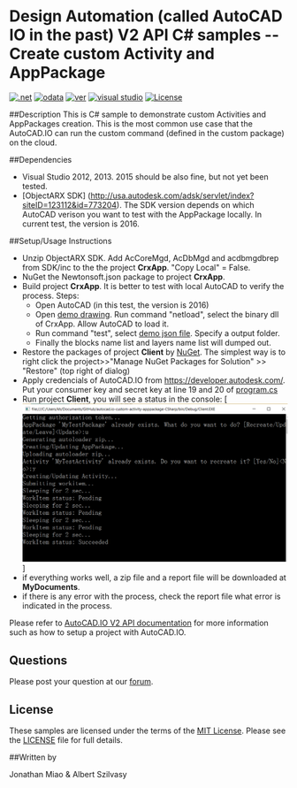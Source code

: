 # Design Automation (called AutoCAD IO in the past) V2 API C# samples -- Create custom Activity and AppPackage

[![.net](https://img.shields.io/badge/.net-4.5-green.svg)](http://www.microsoft.com/en-us/download/details.aspx?id=30653)
[![odata](https://img.shields.io/badge/odata-4.0-yellow.svg)](http://www.odata.org/documentation/)
[![ver](https://img.shields.io/badge/AutoCAD.io-2.0.0-blue.svg)](https://developer.autodesk.com/api/autocadio/v2/)
[![visual studio](https://img.shields.io/badge/Visual%20Studio-2012%7C2013-brightgreen.svg)](https://www.visualstudio.com/)
[![License](http://img.shields.io/:license-mit-red.svg)](http://opensource.org/licenses/MIT)

##Description
This is C# sample to demonstrate custom Activities and AppPackages creation. This is the most
common use case that the AutoCAD.IO can run the custom command (defined in the custom package) on the cloud.

##Dependencies

* Visual Studio 2012, 2013. 2015 should be also fine, but not yet been tested.
* [ObjectARX SDK] (http://usa.autodesk.com/adsk/servlet/index?siteID=123112&id=773204). The SDK version depends on which AutoCAD verison you want to test with the AppPackage locally. In current test, the version is 2016.

##Setup/Usage Instructions
* Unzip ObjectARX SDK. Add AcCoreMgd, AcDbMgd and acdbmgdbrep from SDK/inc to the the project **CrxApp**.  "Copy Local" = False.
* NuGet the Newtonsoft.json package to project **CrxApp**.
* Build project **CrxApp**. It is better to test with local AutoCAD to verify the process. Steps:
  * Open AutoCAD (in this test, the version is 2016)
  * Open [demo drawing](demofiles/demodrawing.dwg). Run command "netload", select the binary dll of CrxApp. Allow AutoCAD to load it.
  * Run command "test", select [demo json file](demofiles/demojson.json). Specify a output folder. 
  * Finally the blocks name list and layers name list will dumped out.
* Restore the packages of project **Client** by [NuGet](https://www.nuget.org/). The simplest way is to right click the project>>"Manage NuGet Packages for Solution" >> "Restore" (top right of dialog)
* Apply credencials of AutoCAD.IO from https://developer.autodesk.com/. Put your consumer key and secret key at  line 19 and 20 of [program.cs](Client/Program.cs) 
* Run project **Client**, you will see a status in the console:
[![](demofiles/IORunning.png)] 
* if everything works well, a zip file and a report file will be downloaded at **MyDocuments**.
* if there is any error with the process, check the report file what error is indicated in the process.

Please refer to [AutoCAD.IO V2 API documentation](https://developer.autodesk.com/api/autocadio/v2/#tutorials) for more information such as how to setup a project with AutoCAD.IO.

## Questions

Please post your question at our [forum](http://forums.autodesk.com/t5/autocad-i-o/bd-p/105).

## License

These samples are licensed under the terms of the [MIT License](http://opensource.org/licenses/MIT). Please see the [LICENSE](LICENSE) file for full details.

##Written by 

Jonathan Miao & Albert Szilvasy
